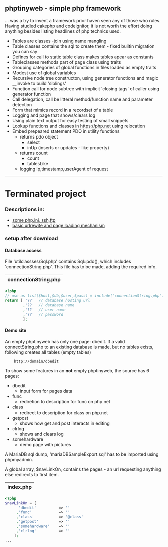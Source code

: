 ## phptinyweb  - simple php framework

... was a try to invent a framework prior haven seen any of those who rules. Having studied cakephp and codeignitor, it is not worth the effort doing anything besides listing headlines of php technics used.

- Tables are classes -join using name mangling
- Table classes contains the sql to create them - fixed builtin migration you can say
- Defines for call to static table class makes tables apear as constants
- Tableclasses methods part of page class using traits
- Grouping categories of global functions in files loaded as empty traits 
- Modest use of global variables
- Recursive node tree constructon, using generator functions and magic \_\_invoke to build 'siblings'
- Function call for node subtree with implicit 'closing tags' of caller using generator function
- Call delegation, call be litteral method/function name and parameter detection
- Form that mimics record in a recordset of a table
- Logging and page that shows/clears log
- Using plain text output for easy testing of small snippets
- Lookup functions and classes in https://php.net using relocation
- Embed prepeared statement PDO in utility functions
    - returns pdo object
        - select
        - inUp (inserts or updates - like property)
    - returns count
        - count
        - tablesLike
    - logging ip,timestamp,userAgent of request

---

# Terminated project

### Descriptions in:

- [some php.ini, ssh,ftp](doc/someUbuntuSetup.md)
- [basic urlrewite and page loading mechanism](doc/pageRendering.md) 


### setup after download

#### Database access

File 'utilclassses/Sql.php' contains Sql::pdo(), which includes 'connectionString.php'. This file has to be made, adding the required info.

|connectionString.php
|---
```php
<?php
// use as list($host,$db,$user,$pass) = include("connectionString.php");
return [ '??'  // database hosting url
        ,'??'  // database name
        ,'??'  // user name
        ,'??'  // password
        ];
```
#### Demo site

An empty phptinyweb has only one page: dbedit. If a valid connectString.php to an existing database is made, but no tables exists, following creates all tables (empty tables)
```
    http://domain/dbedit
```

To  show some features in an __not__ empty phptinyweb, the source has 6 pages:

- dbedit
    - input form for pages data
- func
    - rediretion to description for func on php.net
- class
    - redirect to description for class on php.net
- getpost
    - shows how get and post interacts in editing
- clrlog
    - shows and clears log
- somehardware
    - demo page with pictures
    
A MariaDB sql dump, 'mariaDBSampleExport.sql' has to be imported using phpmyadmin.   

A global array, $navLinkOn, contains the pages - an url requesting anything else redirects to first item.

|index.php
|---
```php
<?php
$navLinkOn = [
      'dbedit'          => ''
     ,'func'            => ''
     ,'class'           => '@class'
     ,'getpost'         => ''
     ,'somehardware'    => ''
     ,'clrlog'          => ''
    ];
...
```
